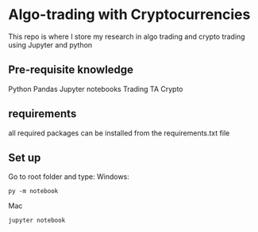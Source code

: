 # Algo-trading with Cryptocurrencies

This repo is where I store my research in algo trading and crypto trading using Jupyter and python

## Pre-requisite knowledge

Python
Pandas
Jupyter notebooks
Trading TA
Crypto

## requirements

all required packages can be installed from the requirements.txt file

## Set up

Go to root folder and type:
Windows:
```
py -m notebook
```
Mac 
```
jupyter notebook
```

